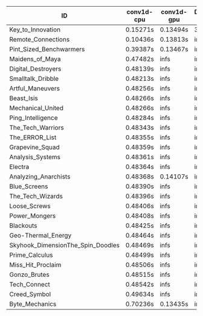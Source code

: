 |ID|conv1d-cpu|conv1d-gpu|DWSPConv2D-gpu|gemm-gpu|avg|
|-|-|-|-|-|-|
|Key_to_Innovation|0.15271s|0.13494s|3.35515s|2.67859s|1.58035s|
|Remote_Connections|0.10436s|0.13813s|infs|4.68218s|infs|
|Pint_Sized_Benchwarmers|0.39387s|0.13467s|infs|4.66430s|infs|
|Maidens_of_Maya|0.47482s|infs|infs|4.68096s|infs|
|Digital_Destroyers|0.48139s|infs|infs|4.66002s|infs|
|Smalltalk_Dribble|0.48213s|infs|infs|4.64391s|infs|
|Artful_Maneuvers|0.48256s|infs|infs|4.67824s|infs|
|Beast_Isis|0.48266s|infs|infs|4.68552s|infs|
|Mechanical_United|0.48266s|infs|infs|4.68873s|infs|
|Ping_Intelligence|0.48284s|infs|infs|4.68966s|infs|
|The_Tech_Warriors|0.48343s|infs|infs|4.69001s|infs|
|The_ERROR_List|0.48355s|infs|infs|4.67650s|infs|
|Grapevine_Squad|0.48359s|infs|infs|4.63202s|infs|
|Analysis_Systems|0.48361s|infs|infs|4.68278s|infs|
|Electra|0.48364s|infs|infs|4.68190s|infs|
|Analyzing_Anarchists|0.48368s|0.14107s|infs|4.67512s|infs|
|Blue_Screens|0.48390s|infs|infs|4.65397s|infs|
|The_Tech_Wizards|0.48396s|infs|infs|4.67224s|infs|
|Loose_Screws|0.48406s|infs|infs|4.68650s|infs|
|Power_Mongers|0.48408s|infs|infs|4.66915s|infs|
|Blackouts|0.48425s|infs|infs|4.64741s|infs|
|Geo-Thermal_Energy|0.48464s|infs|infs|4.67622s|infs|
|Skyhook_DimensionThe_Spin_Doodles|0.48469s|infs|infs|4.66462s|infs|
|Prime_Calculus|0.48499s|infs|infs|4.65539s|infs|
|Miss_Hit_Proclaim|0.48506s|infs|infs|4.68203s|infs|
|Gonzo_Brutes|0.48515s|infs|infs|4.68129s|infs|
|Tech_Connect|0.48542s|infs|infs|4.68057s|infs|
|Creed_Symbol|0.49634s|infs|infs|4.65166s|infs|
|Byte_Mechanics|0.70236s|0.13435s|infs|4.68450s|infs|
